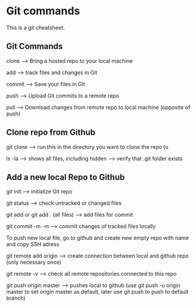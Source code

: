 # Git commands

This is a git cheatsheet.

## Git Commands

clone --> Bring a hosted repo to your local machine

add --> track files and changes in Git

commit --> Save your files in Git

push --> Upload Git commits to a remote repo

pull --> Download changes from remote repo to local machine (opposite of push)

## Clone repo from Github

git clone <SSH address> --> run this in the directory you want to clone the repo to
  
ls -la --> shows all files, including hidden --> verify that .git folder exists
  
## Add a new local Repo to Github

git init --> initialize Git repo

git status --> check untracked or changed files

git add <filename> or git add . (all files) --> add files for commit
  
git commit -m <message> -m <description> --> commit changes of tracked files locally
  
To push new local file, go to github and create new empty repo with name <newRepo> and copy SSH adress <SSH address>

git remote add origin <SSH address> --> create connection between local and github repo (only necessary once)

git remote -v --> check all remote repositories connected to this repo
  
git push origin master --> pushes local to github (use git push -u origin master to set origin master as default, later use git push to push to default branch)
  

